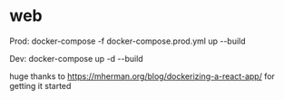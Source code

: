 # web

Prod: docker-compose -f docker-compose.prod.yml up  --build

Dev: docker-compose up -d --build

huge thanks to https://mherman.org/blog/dockerizing-a-react-app/ for getting it started